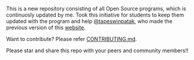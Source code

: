 This is a new repository consisting of all Open Source programs, which is continuosly updated by me. Took this initiative for students to keep them updated with the program and help [@tapeswinpatak](https://github.com/tapaswenipathak), who made the previous version of this [website](https://opensourceinternships.herokuapp.com/).

Want to contribute? Please refer [CONTRIBUTING.md](/CONTRIBUTING.md).

Please star and share this repo with your peers and community members!!